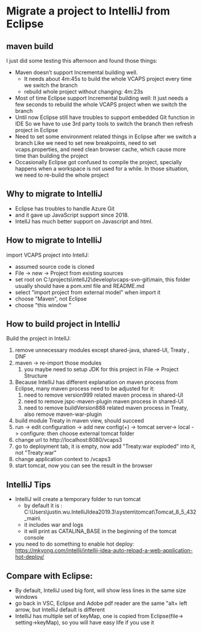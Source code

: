 
# Migrate a project to IntelliJ from Eclipse


## maven build
I just did some testing this afternoon and found those things:
+ 	Maven doesn’t support Incremental building well. 
     + It needs about 4m:45s to build the whole VCAPS project every time we switch the branch
     + rebuild whole project without changing: 4m:23s
+ 	Most of time Eclipse support Incremental building well:
    It just needs a few seconds to rebuild the whole VCAPS project when we switch the branch
+	Until now Eclipse still have troubles to support embedded Git function in IDE
    So we have to use 3rd party tools to switch the branch then refresh project in Eclipse
+	Need to set some environment related things in Eclipse after we switch a branch 
    Like we need to set new breakpoints, need to set vcaps.properties, and need clean browser cache, which cause more time than building the project
+	Occasionally Eclipse got confused to compile the project, specially happens when a workspace is not used for a while. 
     In those situation, we need to re-build the whole project

## Why to migrate to IntelliJ
 

+ Eclipse has troubles to handle Azure Git
+ and it gave up JavaScript support since 2018.
+ IntellJ has much better support on Javascript and html.

## How to migrate to IntelliJ
import VCAPS project into IntellJ:
+   assumed source code is cloned
+   File -> new -> Project from existing sources
+   set root on C:\projects\intellJ2\develop\vcaps-svn-git\main, this folder usually should have a pom.xml file and README.md
+   select "import project from external model" when import it
+   choose "Maven", not Eclipse
+   choose "this window "

## How to build project in IntelliJ
Build the project in IntellJ:

1. remove unnecessary modules except shared-java, shared-UI, Treaty , DNF
2.  maven -> re-import those modules
    1.   you maybe need to setup JDK for this project in File -> Project Structure
3.  Because IntelliJ has different explanation on maven process from Eclipse, many maven  process need to be adjusted for it:
    1.   need to remove version999 related maven process in shared-UI
    2.   need to remove jspc-maven-plugin maven process in shared-UI
	3.   need to remove buildVersion888 related maven process in Treaty, also remove maven-war-plugin	
4.  build module Treaty in maven view, should succeed
5.  run -> edit configuration -> add new config(+) -> tomcat server-> local -> configure: then choose external tomcat folder
6.  change url to http://localhost:8080/vcaps3
7.  go to deployment tab, it is empty, now add "Treaty:war exploded" into it, not "Treaty:war" 
8.  change application context to /vcaps3
9.  start tomcat, now you can see the result in the browser


## IntelliJ Tips
+ IntelliJ will create a temporary folder to run tomcat
    + by default it is : C:\Users\justin.wu\.IntelliJIdea2019.3\system\tomcat\Tomcat_8_5_432_main\
    + it includes war and logs
	+ it will print as CATALINA_BASE in the beginning of the tomcat console 
+ you need to do something to enable hot deploy:  
    https://mkyong.com/intellij/intellij-idea-auto-reload-a-web-application-hot-deploy/	

## Compare with Eclipse:
+ By default, IntelliJ used big font, will show less lines in the same size windows
+ go back in VSC, Eclipse and Adobe pdf reader are the same "alt+ left arrow, but IntelliJ default is different
+ IntelliJ has multiple set of keyMap, one is copied from Eclipse(file-> setting->keyMap), so you will have easy life if you use it 